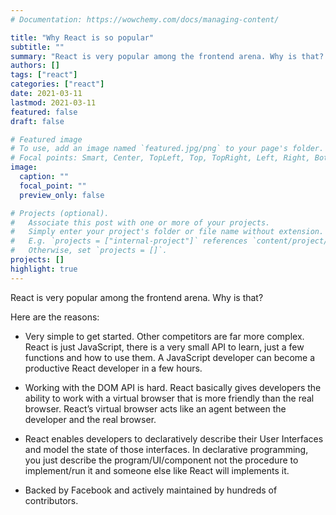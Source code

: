 ```yaml
---
# Documentation: https://wowchemy.com/docs/managing-content/

title: "Why React is so popular"
subtitle: ""
summary: "React is very popular among the frontend arena. Why is that? "
authors: []
tags: ["react"]
categories: ["react"]
date: 2021-03-11
lastmod: 2021-03-11
featured: false
draft: false

# Featured image
# To use, add an image named `featured.jpg/png` to your page's folder.
# Focal points: Smart, Center, TopLeft, Top, TopRight, Left, Right, BottomLeft, Bottom, BottomRight.
image:
  caption: ""
  focal_point: ""
  preview_only: false

# Projects (optional).
#   Associate this post with one or more of your projects.
#   Simply enter your project's folder or file name without extension.
#   E.g. `projects = ["internal-project"]` references `content/project/deep-learning/index.md`.
#   Otherwise, set `projects = []`.
projects: []
highlight: true
---
```


React is very popular among the frontend arena. Why is that?

Here are the reasons:

- Very simple to get started. Other competitors are far more complex. React is just JavaScript, there is a very small API to learn, just a few functions and how to use them. A JavaScript developer can become a productive React developer in a few hours.

- Working with the DOM API is hard. React basically gives developers the ability to work with a virtual browser that is more friendly than the real browser. React’s virtual browser acts like an agent between the developer and the real browser.

- React enables developers to declaratively describe their User Interfaces and model the state of those interfaces. In declarative programming, you just describe the program/UI/component not the procedure to implement/run it and someone else like React will implements it.

- Backed by Facebook and actively maintained by hundreds of contributors.
